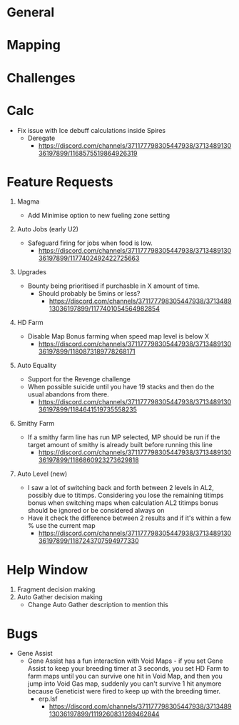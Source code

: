 # General

# Mapping

# Challenges

# Calc

-   Fix issue with Ice debuff calculations inside Spires
    -   Deregate
        -   https://discord.com/channels/371177798305447938/371348913036197899/1168575519864926319

# Feature Requests

1. Magma

    - Add Minimise option to new fueling zone setting

2. Auto Jobs (early U2)

    - Safeguard firing for jobs when food is low.
        - https://discord.com/channels/371177798305447938/371348913036197899/1177402492422725663

3. Upgrades

    - Bounty being prioritised if purchasble in X amount of time.
        - Should probably be 5mins or less?
            - https://discord.com/channels/371177798305447938/371348913036197899/1177401054564982854

4. HD Farm

    - Disable Map Bonus farming when speed map level is below X
        - https://discord.com/channels/371177798305447938/371348913036197899/1180873189778268171

5. Auto Equality

    - Support for the Revenge challenge
    - When possible suicide until you have 19 stacks and then do the usual abandons from there.
        - https://discord.com/channels/371177798305447938/371348913036197899/1184641519735558235

6. Smithy Farm

    - If a smithy farm line has run MP selected, MP should be run if the target amount of smithy is already built before running this line
        - https://discord.com/channels/371177798305447938/371348913036197899/1186860923273629818

7. Auto Level (new)

    - I saw a lot of switching back and forth between 2 levels in AL2, possibly due to titimps. Considering you lose the remaining titimps bonus when switching maps when calculation AL2 titimps bonus should be ignored or be considered always on
    - Have it check the difference between 2 results and if it's within a few % use the current map
        - https://discord.com/channels/371177798305447938/371348913036197899/1187243707594977330

# Help Window

1. Fragment decision making
2. Auto Gather decision making
    - Change Auto Gather description to mention this

# Bugs

-   Gene Assist
    -   Gene Assist has a fun interaction with Void Maps - if you set Gene Assist to keep your breeding timer at 3 seconds, you set HD Farm to farm maps until you can survive one hit in Void Map, and then you jump into Void Gas map, suddenly you can't survive 1 hit anymore because Geneticist were fired to keep up with the breeding timer.
        -   erp.lsf
            -   https://discord.com/channels/371177798305447938/371348913036197899/1119260831289462844
